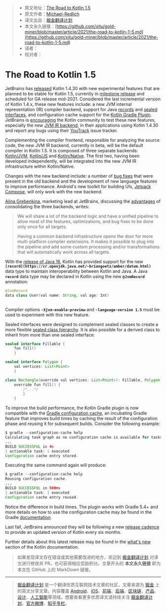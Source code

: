 > * 原文地址：[The Road to Kotlin 1.5](https://www.infoq.com/news/2021/03/the-road-to-kotlin-1-5/)
> * 原文作者：[Michael-Redlich](Michael-Redlich)
> * 译文出自：[掘金翻译计划](https://github.com/xitu/gold-miner)
> * 本文永久链接：[https://github.com/xitu/gold-miner/blob/master/article/2021/the-road-to-kotlin-1-5.md](https://github.com/xitu/gold-miner/blob/master/article/2021/the-road-to-kotlin-1-5.md)
> * 译者：
> * 校对者：

# The Road to Kotlin 1.5

JetBrains has [released](https://blog.jetbrains.com/kotlin/2021/02/kotlin-1-4-30-released/) Kotlin 1.4.30 with new experimental features that are planned to be stable for Kotlin 1.5, currently in [milestone release](https://blog.jetbrains.com/kotlin/2021/03/kotlin-1-5-0-m2-released-ensure-smooth-migration-to-kotlin-1-5-0/) and scheduled for GA release mid-2021. Considered the last incremental version of Kotlin 1.4.x, these new features include: a new JVM internal representation (IR) compiler backend, support for Java [records](https://kotlinlang.org/docs/whatsnew1430.html#jvm-records-support) and [sealed interfaces](https://kotlinlang.org/docs/whatsnew1430.html#sealed-interfaces), and configuration cache support for the [Kotlin Gradle Plugin](https://kotlinlang.org/docs/gradle.html). JetBrains is [encouraging](https://blog.jetbrains.com/kotlin/2021/02/the-jvm-backend-is-in-beta-let-s-make-it-stable-together/) the Kotlin community to test these new features, especially the new [JVM IR backend](https://kotlinlang.org/docs/whatsnew1430.html#jvm-ir-compiler-backend-reaches-beta), in their applications using Kotlin 1.4.30 and report any bugs using their [YouTrack](https://youtrack.jetbrains.com/issues) issue tracker.

Complementing the compiler frontend, responsible for analyzing the source code, the new JVM IR backend, currently in beta, will be the default compiler in Kotlin 1.5. It is composed of three separate backends: [Kotlin/JVM](https://kotlinlang.org/docs/whatsnew1430.html#kotlin-jvm), [Kotlin/JS](https://kotlinlang.org/docs/js-overview.html) and [Kotlin/Native](https://kotlinlang.org/docs/native-overview.html). The first two, having been developed independently, will be integrated into the new JVM IR infrastructure within Kotlin/Native.

Changes with the new backend include: a number of [bug fixes](https://youtrack.jetbrains.com/issues/KT?q=%23fixed-in-jvm-ir%20sort%20by:%20votes&_ga=2.221556248.1626189385.1614553347-1788185777.1610805116) that were present in the old backend and the development of new language features to improve performance. Android's new toolkit for building UIs, [Jetpack Compose](https://developer.android.com/jetpack/compose), will only work with the new backend.

[Alina Grebenkina](https://www.linkedin.com/in/alina-grebenkina-19756346/), marketing lead at JetBrains, discussing the [advantages](https://blog.jetbrains.com/kotlin/2021/02/the-jvm-backend-is-in-beta-let-s-make-it-stable-together/) of consolidating the three backends, writes:

> We will share a lot of the backend logic and have a unified pipeline to allow most of the features, optimizations, and bug fixes to be done only once for all targets.
> 
> Having a common backend infrastructure opens the door for more multi-platform compiler extensions. It makes it possible to plug into the pipeline and add some custom processing and/or transformations that will automatically work across all targets.

With the [release of Java 16](https://www.infoq.com/news/2021/03/java16-released/), Kotlin has provided support for the new **`[record](https://cr.openjdk.java.net/~briangoetz/amber/datum.html)`** data type to maintain interoperability between Kotlin and Java. A Java **`record`** data type may be declared in Kotlin using the new **`@JvmRecord`** annotation:

```java
@JvmRecord
data class User(val name: String, val age: Int)
    
```

Compiler options **`-Xjvm-enable-preview`** and **`-language-version 1.5`** must be used to experiment with this new feature.

Sealed interfaces were designed to complement sealed classes to create a more flexible [sealed class hierarchy](https://kotlinlang.org/docs/whatsnew1430.html#package-wide-sealed-class-hierarchies). It is also possible for a derived class to inherit from more than one sealed interface:

```java
sealed interface Fillable {
    fun fill()
    }

sealed interface Polygon {
    val vertices: List<Point>
    }

class Rectangle(override val vertices: List<Point>): Fillable, Polygon {
    override fun fill() {
        /*...*/
        }
    }
```

To improve the build performance, the Kotlin Gradle plugin is now compatible with the [Gradle configuration cache](https://docs.gradle.org/current/userguide/configuration_cache.html), an incubating Gradle feature that improves build times by caching the result of the configuration phase and reusing it for subsequent builds. Consider the following example:

```java
$ gradle --configuration-cache help
Calculating task graph as no configuration cache is available for tasks: help
...
BUILD SUCCESSFUL in 4s
1 actionable task: 1 executed
Configuration cache entry stored.
```

Executing the same command again will produce:

```java
$ gradle --configuration-cache help
Reusing configuration cache.
...
BUILD SUCCESSFUL in 500ms
1 actionable task: 1 executed
Configuration cache entry reused.
```

Notice the difference in build times. The plugin works with Gradle 5.4+ and more details on how to use the configuration cache may be found in the Gradle [documentation](https://docs.gradle.org/current/userguide/configuration_cache.html#config_cache:usage).

Last fall, JetBrains announced they will be following a new [release cadence](https://blog.jetbrains.com/kotlin/2020/10/new-release-cadence-for-kotlin-and-the-intellij-kotlin-plugin/) to provide an updated version of Kotlin every six months.

Further details about this latest release may be found in the [what's new](https://kotlinlang.org/docs/whatsnew1430.html) section of the Kotlin documentation.

> 如果发现译文存在错误或其他需要改进的地方，欢迎到 [掘金翻译计划](https://github.com/xitu/gold-miner) 对译文进行修改并 PR，也可获得相应奖励积分。文章开头的 **本文永久链接** 即为本文在 GitHub 上的 MarkDown 链接。

---

> [掘金翻译计划](https://github.com/xitu/gold-miner) 是一个翻译优质互联网技术文章的社区，文章来源为 [掘金](https://juejin.im) 上的英文分享文章。内容覆盖 [Android](https://github.com/xitu/gold-miner#android)、[iOS](https://github.com/xitu/gold-miner#ios)、[前端](https://github.com/xitu/gold-miner#前端)、[后端](https://github.com/xitu/gold-miner#后端)、[区块链](https://github.com/xitu/gold-miner#区块链)、[产品](https://github.com/xitu/gold-miner#产品)、[设计](https://github.com/xitu/gold-miner#设计)、[人工智能](https://github.com/xitu/gold-miner#人工智能)等领域，想要查看更多优质译文请持续关注 [掘金翻译计划](https://github.com/xitu/gold-miner)、[官方微博](http://weibo.com/juejinfanyi)、[知乎专栏](https://zhuanlan.zhihu.com/juejinfanyi)。
